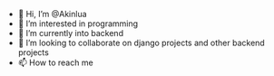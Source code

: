 - 👋 Hi, I’m @Akinlua
- 👀 I’m interested in programming
- 🌱 I’m currently into backend
- 💞️ I’m looking to collaborate on django projects and other backend projects
- 📫 How to reach me

<!---
Akinlua/Akinlua is a ✨ special ✨ repository because its `README.md` (this file) appears on your GitHub profile.
You can click the Preview link to take a look at your changes.
--->
